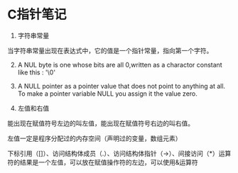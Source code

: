 # C指针笔记

1. 字符串常量

当字符串常量出现在表达式中，它的值是一个指针常量，指向第一个字符。

2. A NUL byte is one whose bits are all 0,written as a charactor constant like this : '\0'

3. A NULL pointer as a pointer value that does not point to anything at all. To make a pointer variable NULL you assign it the value zero.

4. 左值和右值

能出现在赋值符号左边的叫左值，能出现在赋值符号右边的叫右值。

左值一定是程序分配过的内存空间（声明过的变量，数组元素）

下标引用（[]）、访问结构体成员（.）、访问结构体指针（->）、间接访问（*）运算符的结果是一个左值，可以放在赋值操作符的左边，可以使用&运算符